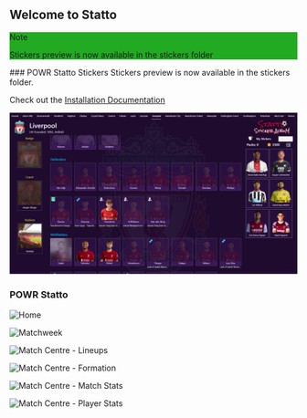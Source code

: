 ## Welcome to Statto

<div style='background-color:#22aa22'>
<p class="admonition-title">Note</p>
<p>Stickers preview is now available in the stickers folder</p>
</div>
### POWR Statto Stickers
Stickers preview is now available in the stickers folder.

Check out the [Installation Documentation](https://statto.powrsolutions.co.uk/docs/stickers/overview)

![Stickers](/stickers/album.png)


### POWR Statto

![Home](/stickers/statto-home.png)

![Matchweek](/stickers/statto-matchweek.png)

![Match Centre - Lineups](/stickers/statto-mc-lineups.png)

![Match Centre - Formation](/stickers/statto-mc-formation.png)

![Match Centre - Match Stats](/stickers/statto-mc-match-stats.png)

![Match Centre - Player  Stats](/stickers/statto-mc-player-stats.png)